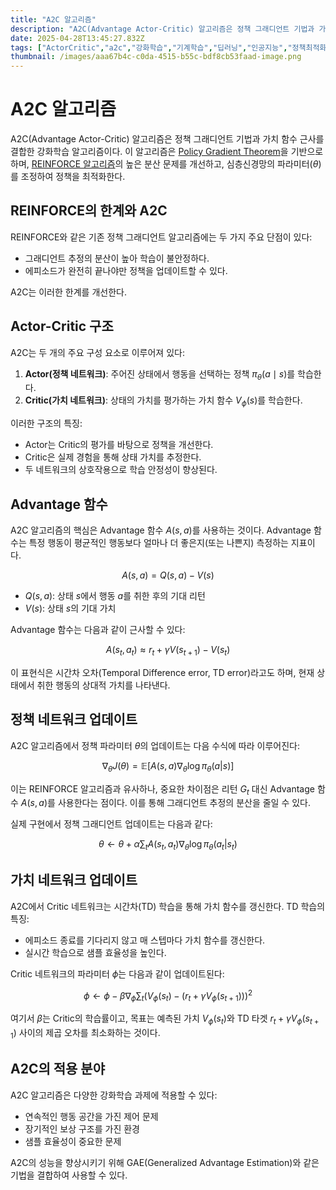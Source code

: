 ```yaml
---
title: "A2C 알고리즘"
description: "A2C(Advantage Actor-Critic) 알고리즘은 정책 그래디언트 기법과 가치 함수 근사를 결합한 강화학습 알고리즘이다. "
date: 2025-04-28T13:45:27.832Z
tags: ["ActorCritic","a2c","강화학습","기계학습","딥러닝","인공지능","정책최적화"]
thumbnail: /images/aaa67b4c-c0da-4515-b55c-bdf8cb53faad-image.png
---
```

# A2C 알고리즘

A2C(Advantage Actor-Critic) 알고리즘은 정책 그래디언트 기법과 가치 함수 근사를 결합한 강화학습 알고리즘이다. 이 알고리즘은 [Policy Gradient Theorem](https://velog.io/@sh41107/Policy-Gradient-Theorem)을 기반으로 하며, [REINFORCE 알고리즘](https://velog.io/@sh41107/REINFORCE-알고리즘)의 높은 분산 문제를 개선하고, 심층신경망의 파라미터($\theta$)를 조정하여 정책을 최적화한다.

## REINFORCE의 한계와 A2C

REINFORCE와 같은 기존 정책 그래디언트 알고리즘에는 두 가지 주요 단점이 있다:

- 그래디언트 추정의 분산이 높아 학습이 불안정하다.
- 에피소드가 완전히 끝나야만 정책을 업데이트할 수 있다.

A2C는 이러한 한계를 개선한다.

## Actor-Critic 구조

A2C는 두 개의 주요 구성 요소로 이루어져 있다:

1. **Actor(정책 네트워크)**: 주어진 상태에서 행동을 선택하는 정책 $\pi_\theta(a{\mid}s)$를 학습한다.
2. **Critic(가치 네트워크)**: 상태의 가치를 평가하는 가치 함수 $V_\phi(s)$를 학습한다.

이러한 구조의 특징:

- Actor는 Critic의 평가를 바탕으로 정책을 개선한다.
- Critic은 실제 경험을 통해 상태 가치를 추정한다.
- 두 네트워크의 상호작용으로 학습 안정성이 향상된다.

## Advantage 함수

A2C 알고리즘의 핵심은 Advantage 함수 $A(s,a)$를 사용하는 것이다. Advantage 함수는 특정 행동이 평균적인 행동보다 얼마나 더 좋은지(또는 나쁜지) 측정하는 지표이다.

$$
A(s,a) = Q(s,a) - V(s)
$$

- $Q(s,a)$: 상태 $s$에서 행동 $a$를 취한 후의 기대 리턴
- $V(s)$: 상태 $s$의 기대 가치

Advantage 함수는 다음과 같이 근사할 수 있다:

$$
A(s_t,a_t) \approx r_t + \gamma V(s_{t+1}) - V(s_t)
$$

이 표현식은 시간차 오차(Temporal Difference error, TD error)라고도 하며, 현재 상태에서 취한 행동의 상대적 가치를 나타낸다.

## 정책 네트워크 업데이트

A2C 알고리즘에서 정책 파라미터 $\theta$의 업데이트는 다음 수식에 따라 이루어진다:

$$
\nabla_\theta J(\theta) = \mathbb{E} \left[ A(s,a) \nabla_\theta \log \pi_\theta(a|s) \right]
$$

이는 REINFORCE 알고리즘과 유사하나, 중요한 차이점은 리턴 $G_t$ 대신 Advantage 함수 $A(s,a)$를 사용한다는 점이다. 이를 통해 그래디언트 추정의 분산을 줄일 수 있다.

실제 구현에서 정책 그래디언트 업데이트는 다음과 같다:

$$
\theta \leftarrow \theta + \alpha \sum_t A(s_t,a_t) \nabla_\theta \log \pi_\theta(a_t|s_t)
$$

## 가치 네트워크 업데이트

A2C에서 Critic 네트워크는 시간차(TD) 학습을 통해 가치 함수를 갱신한다. TD 학습의 특징:

- 에피소드 종료를 기다리지 않고 매 스텝마다 가치 함수를 갱신한다.
- 실시간 학습으로 샘플 효율성을 높인다.

Critic 네트워크의 파라미터 $\phi$는 다음과 같이 업데이트된다:

$$\phi \leftarrow \phi - \beta \nabla_\phi \sum_t \left( V_\phi(s_t) - (r_t + \gamma V_\phi(s_{t+1})) \right)^2$$

여기서 $\beta$는 Critic의 학습률이고, 목표는 예측된 가치 $V_\phi(s_t)$와 TD 타겟 $r_t + \gamma V_\phi(s_{t+1})$ 사이의 제곱 오차를 최소화하는 것이다.

## A2C의 적용 분야

A2C 알고리즘은 다양한 강화학습 과제에 적용할 수 있다:

- 연속적인 행동 공간을 가진 제어 문제
- 장기적인 보상 구조를 가진 환경
- 샘플 효율성이 중요한 문제

A2C의 성능을 향상시키기 위해 GAE(Generalized Advantage Estimation)와 같은 기법을 결합하여 사용할 수 있다.
